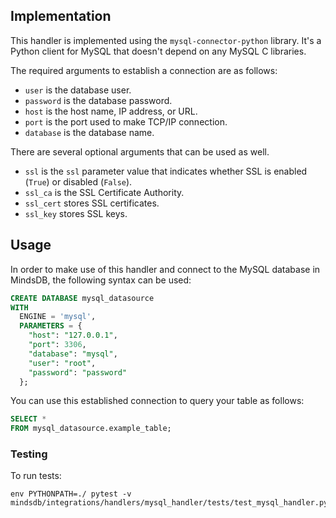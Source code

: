 ## Implementation

This handler is implemented using the `mysql-connector-python` library. It's a Python client for MySQL that doesn't depend on any MySQL C libraries.

The required arguments to establish a connection are as follows:

* `user` is the database user.
* `password` is the database password.
* `host` is the host name, IP address, or URL.
* `port` is the port used to make TCP/IP connection.
* `database` is the database name.

There are several optional arguments that can be used as well.

* `ssl` is the `ssl` parameter value that indicates whether SSL is enabled (`True`) or disabled (`False`).
* `ssl_ca` is the SSL Certificate Authority.
* `ssl_cert` stores SSL certificates.
* `ssl_key` stores SSL keys.

## Usage

In order to make use of this handler and connect to the MySQL database in MindsDB, the following syntax can be used:

```sql
CREATE DATABASE mysql_datasource
WITH
  ENGINE = 'mysql',
  PARAMETERS = {
    "host": "127.0.0.1",
    "port": 3306,
    "database": "mysql",
    "user": "root",
    "password": "password"
  };
```

You can use this established connection to query your table as follows:

```sql
SELECT *
FROM mysql_datasource.example_table;
```

### Testing

To run tests:

```
env PYTHONPATH=./ pytest -v mindsdb/integrations/handlers/mysql_handler/tests/test_mysql_handler.py
```